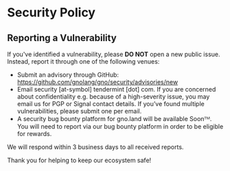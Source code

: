 # Security Policy

## Reporting a Vulnerability
If you've identified a vulnerability, please **DO NOT** open a new public issue. Instead, report it through one of the following venues:

* Submit an advisory through GitHub: https://github.com/gnolang/gno/security/advisories/new
* Email security [at-symbol] tendermint [dot] com. If you are concerned about confidentiality e.g. because of a high-severity issue, you may email us for PGP or Signal contact details. If you’ve found multiple vulnerabilities, please submit one per email.
* A security bug bounty platform for gno.land will be available Soonᵀᴹ.  You will need to report via our bug bounty platform in order to be eligible for rewards.

We will respond within 3 business days to all received reports.

Thank you for helping to keep our ecosystem safe!
